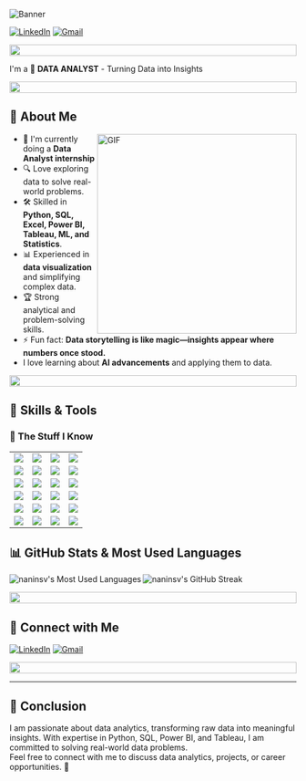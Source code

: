 ![Banner](photo/Presentation-PHOTO.jpg)

[![LinkedIn](https://img.shields.io/badge/LinkedIn-0A66C2?style=for-the-badge&logo=linkedin&logoColor=white)](https://www.linkedin.com/in/narayanan01/) [![Gmail](https://img.shields.io/badge/Gmail-D14836?style=for-the-badge&logo=gmail&logoColor=white)](mailto:nani02011999@gmail.com)

<img src="https://i.imgur.com/dBaSKWF.gif" height="20" width="100%">

I'm a 🚀 **DATA ANALYST** - Turning Data into Insights

<img src="https://i.imgur.com/dBaSKWF.gif" height="20" width="100%">

## 🚀 About Me
<p>
<img align="right" alt="GIF" src="photo/plexus.gif" width="350"/>

- 🔭 I'm currently doing a **Data Analyst internship**  
- 🔍 Love exploring data to solve real-world problems. 
- 🛠 Skilled in **Python, SQL, Excel, Power BI, Tableau, ML, and Statistics**.  
- 📊 Experienced in **data visualization** and simplifying complex data.  
- 🏆 Strong analytical and problem-solving skills.  
- ⚡ Fun fact: **Data storytelling is like magic—insights appear where numbers once stood.**
- I love learning about **AI advancements** and applying them to data. 
</p>

<img src="https://i.imgur.com/dBaSKWF.gif" height="20" width="100%">

## 🚀 Skills & Tools 

### 🔹 The Stuff I Know
<table>
  <tr>
    <td align="center"><img src="https://img.shields.io/badge/Python-%2314354C.svg?style=for-the-badge&logo=python&logoColor=white" /></td>
    <td align="center"><img src="https://img.shields.io/badge/Pandas-%23150458.svg?style=for-the-badge&logo=pandas&logoColor=white" /></td>
    <td align="center"><img src="https://img.shields.io/badge/NumPy-%23013243.svg?style=for-the-badge&logo=numpy&logoColor=white" /></td>
    <td align="center"><img src="https://img.shields.io/badge/Matplotlib-%23FF6600.svg?style=for-the-badge&logo=matplotlib&logoColor=white" /></td>
  </tr>
  <tr>
    <td align="center"><img src="https://img.shields.io/badge/SciPy-%230C55A5.svg?style=for-the-badge&logo=scipy&logoColor=white" /></td>
    <td align="center"><img src="https://img.shields.io/badge/Scikit_Learn-%23F7931E.svg?style=for-the-badge&logo=scikit-learn&logoColor=white" /></td>
    <td align="center"><img src="https://img.shields.io/badge/Seaborn-%234E77B8.svg?style=for-the-badge&logo=seaborn&logoColor=white" /></td>
    <td align="center"><img src="https://img.shields.io/badge/SQL-%230074C4.svg?style=for-the-badge&logo=sqlite&logoColor=white" /></td>
  </tr>
  <tr>
    <td align="center"><img src="https://img.shields.io/badge/SQL_Server-%23CC2927.svg?style=for-the-badge&logo=microsoft-sql-server&logoColor=white" /></td>
    <td align="center"><img src="https://img.shields.io/badge/MySQL-%234479A1.svg?style=for-the-badge&logo=mysql&logoColor=white" /></td>
    <td align="center"><img src="https://img.shields.io/badge/Power_BI-%23F2C811.svg?style=for-the-badge&logo=power-bi&logoColor=white" /></td>
    <td align="center"><img src="https://img.shields.io/badge/Power_Query-%230078D7.svg?style=for-the-badge&logo=microsoft&logoColor=white" /></td>
  </tr>
  <tr>
    <td align="center"><img src="https://img.shields.io/badge/Excel-%23217C00.svg?style=for-the-badge&logo=microsoft-excel&logoColor=white" /></td>
    <td align="center"><img src="https://img.shields.io/badge/Tableau-%23E97627.svg?style=for-the-badge&logo=tableau&logoColor=white" /></td>
    <td align="center"><img src="https://img.shields.io/badge/Machine_Learning-%23FF6F00.svg?style=for-the-badge&logo=ai&logoColor=white" /></td>
    <td align="center"><img src="https://img.shields.io/badge/Statistics-%230094FF.svg?style=for-the-badge&logo=statistics&logoColor=white" /></td>
  </tr>
  <tr>
    <td align="center"><img src="https://img.shields.io/badge/Hadoop-%23231F20.svg?style=for-the-badge&logo=apache-hadoop&logoColor=yellow" /></td>
    <td align="center"><img src="https://img.shields.io/badge/PySpark-%23E25A1C.svg?style=for-the-badge&logo=apache-spark&logoColor=white" /></td>
    <td align="center"><img src="https://img.shields.io/badge/VS_Code-%23007ACC.svg?style=for-the-badge&logo=visual-studio-code&logoColor=white" /></td>
    <td align="center"><img src="https://img.shields.io/badge/Jupyter_Notebook-%23F37626.svg?style=for-the-badge&logo=jupyter&logoColor=white" /></td>
  </tr>
  <tr>
    <td align="center"><img src="https://img.shields.io/badge/PyCharm-%23000000.svg?style=for-the-badge&logo=pycharm&logoColor=white" /></td>
    <td align="center"><img src="https://img.shields.io/badge/Data_Visualization-%23F28C28.svg?style=for-the-badge&logo=chart-bar&logoColor=white" /></td>
    <td align="center"><img src="https://img.shields.io/badge/PowerPoint-%23D24726.svg?style=for-the-badge&logo=microsoft-powerpoint&logoColor=white" /></td>
    <td align="center"><img src="https://img.shields.io/badge/MongoDB-%2347A248.svg?style=for-the-badge&logo=mongodb&logoColor=white" /></td>
  </tr>
</table>

## 📊 GitHub Stats & Most Used Languages  

<p><img align="left" src="https://github-readme-stats.vercel.app/api/top-langs?username=naninsv&show_icons=true&locale=en&layout=compact&langs_count=10&exclude_repo=naninsv.github.io&hide=javascript,html&hide_progress=true" alt="naninsv's Most Used Languages" /></p>

<p><img align="center" src="https://github-readme-streak-stats.herokuapp.com/?user=naninsv&" alt="naninsv's GitHub Streak" /></p>

<img src="https://i.imgur.com/dBaSKWF.gif" height="20" width="100%">

## 🔗 Connect with Me  

[![LinkedIn](https://img.shields.io/badge/LinkedIn-0A66C2?style=for-the-badge&logo=linkedin&logoColor=white)](https://www.linkedin.com/in/narayanan01/) [![Gmail](https://img.shields.io/badge/Gmail-D14836?style=for-the-badge&logo=gmail&logoColor=white)](mailto:nani02011999@gmail.com)

<img src="https://i.imgur.com/dBaSKWF.gif" height="20" width="100%">

---

## 🎯 Conclusion  

I am passionate about data analytics, transforming raw data into meaningful insights. With expertise in Python, SQL, Power BI, and Tableau, I am committed to solving real-world data problems.  
Feel free to connect with me to discuss data analytics, projects, or career opportunities. 🚀  





